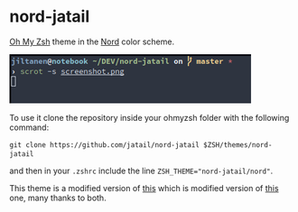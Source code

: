 # nord-jatail
[Oh My Zsh](https://github.com/ohmyzsh/ohmyzsh) theme in the [Nord](https://www.nordtheme.com/) color scheme.

![screenshot](screenshot.png)

To use it clone the repository inside your ohmyzsh folder with the following command:

    git clone https://github.com/jatail/nord-jatail $ZSH/themes/nord-jatail

and then in your `.zshrc` include the line `ZSH_THEME="nord-jatail/nord"`.

This theme is a modified version of [this](https://github.com/fxbrit/nord-extended) which is modified version of [this](https://github.com/TyWR/Nord-zsh) one, many thanks to both. 
